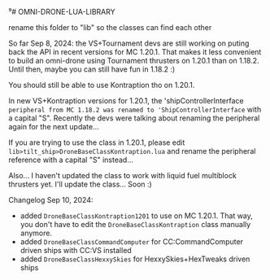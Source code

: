 ⁹# OMNI-DRONE-LUA-LIBRARY

rename this folder to "lib" so the classes can find each other



So far Sep 8, 2024: 
the VS+Tournament devs are still working on puting back the API in recent versions for MC 1.20.1. That makes it less convenient to build an omni-drone using Tournament thrusters on 1.20.1 than on 1.18.2. Until then, maybe you can still have fun in 1.18.2 :)

You should still be able to use Kontraption tho on 1.20.1.


In new VS+Kontraption versions for 1.20.1, the 'shipControllerInterface` peripheral from MC 1.18.2 was renamed to 'ShipControllerInterface` with a capital "S". Recently the devs were talking about renaming the peripheral again for the next update...

If you are trying to use the class in 1.20.1, please edit `lib>tilt_ship>DroneBaseClassKontraption.lua` and rename the peripheral reference with a capital "S" instead...



Also... I haven't updated the class to work with liquid fuel multiblock thrusters yet. I'll update the class... Soon :)

Changelog Sep 10, 2024:
+ added `DroneBaseClassKontraption1201` to use on MC 1.20.1. That way, you don't have to edit the `DroneBaseClassKontraption` class manually anymore.
+ added `DroneBaseClassCommandComputer` for CC:CommandComputer driven ships with CC:VS installed
+ added `DroneBaseClassHexxySkies` for HexxySkies+HexTweaks driven ships
